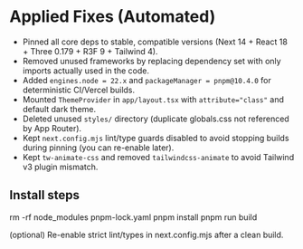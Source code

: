 # Applied Fixes (Automated)

- Pinned all core deps to stable, compatible versions (Next 14 + React 18 + Three 0.179 + R3F 9 + Tailwind 4).
- Removed unused frameworks by replacing dependency set with only imports actually used in the code.
- Added `engines.node = 22.x` and `packageManager = pnpm@10.4.0` for deterministic CI/Vercel builds.
- Mounted `ThemeProvider` in `app/layout.tsx` with `attribute="class"` and default dark theme.
- Deleted unused `styles/` directory (duplicate globals.css not referenced by App Router).
- Kept `next.config.mjs` lint/type guards disabled to avoid stopping builds during pinning (you can re-enable later).
- Kept `tw-animate-css` and removed `tailwindcss-animate` to avoid Tailwind v3 plugin mismatch.

## Install steps
rm -rf node_modules pnpm-lock.yaml
pnpm install
pnpm run build

(optional) Re-enable strict lint/types in next.config.mjs after a clean build.

